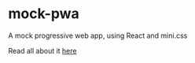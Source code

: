 # mock-pwa
A mock progressive web app, using React and mini.css

Read all about it [here](https://hackernoon.com/a-beginners-guide-to-progressive-web-apps-the-frontend-web-424b6d697e35)

